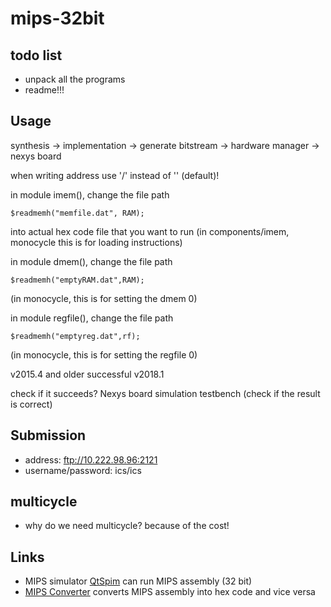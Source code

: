 # mips-32bit

## todo list

* unpack all the programs
* readme!!!

## Usage

synthesis -> implementation -> generate bitstream -> hardware manager -> nexys board



when writing address use '/' instead of '\' (default)!

in module imem(), change the file path
```
$readmemh("memfile.dat", RAM);
```
into actual hex code file that you want to run
(in components/imem, monocycle this is for loading instructions)


in module dmem(), change the file path
```
$readmemh("emptyRAM.dat",RAM);
```
(in monocycle, this is for setting the dmem 0)

in module regfile(), change the file path
```
$readmemh("emptyreg.dat",rf);
```
(in monocycle, this is for setting the regfile 0)


v2015.4 and older
successful v2018.1

check if it succeeds?
Nexys board
simulation
testbench (check if the result is correct)


## Submission

* address: ftp://10.222.98.96:2121
* username/password: ics/ics

## multicycle

* why do we need multicycle? because of the cost!

## Links

* MIPS simulator [QtSpim](https://sourceforge.net/projects/spimsimulator/files/) can run MIPS assembly (32 bit)
* [MIPS Converter](https://www.eg.bucknell.edu/~csci320/mips_web/) converts MIPS assembly into hex code and vice versa
